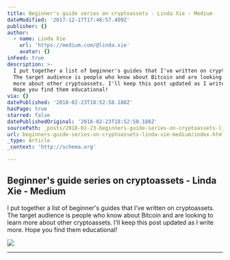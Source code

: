 ```yaml
---
title: Beginner's guide series on cryptoassets - Linda Xie - Medium
dateModified: '2017-12-17T17:48:57.409Z'
publisher: {}
author:
  - name: Linda Xie
    url: 'https://medium.com/@linda.xie'
    avatar: {}
inFeed: true
description: >-
  I put together a list of beginner's guides that I've written on cryptoassets.
  The target audience is people who know about Bitcoin and are looking to learn
  more about other cryptoassets. I'll keep this post updated as I write more.
  Hope you find them educational!
via: {}
datePublished: '2018-02-23T18:52:58.188Z'
hasPage: true
starred: false
datePublishedOriginal: '2018-02-23T18:52:58.188Z'
sourcePath: _posts/2018-02-23-beginners-guide-series-on-cryptoassets-linda-xie-medium.md
url: beginners-guide-series-on-cryptoassets-linda-xie-medium/index.html
_type: Article
_context: 'http://schema.org'

---
```

<article style=""><h1>Beginner's guide series on cryptoassets - Linda Xie - Medium</h1><p>I put together a list of beginner's guides that I've written on cryptoassets. The target audience is people who know about Bitcoin and are looking to learn more about other cryptoassets. I'll keep this post updated as I write more. Hope you find them educational!</p><img src="https://cdn-images-1.medium.com/focal/796/419/51/12/1*Y4ybEDSHXNY_cZrmjGdEyg.png" /></article>

---